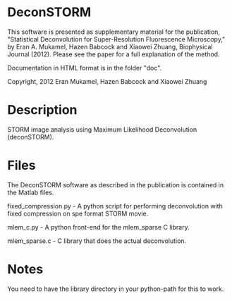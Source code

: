 # DeconSTORM #
This software is presented as supplementary material for the publication, "Statistical Deconvolution for Super-Resolution Fluorescence Microscopy," by Eran A. Mukamel, Hazen Babcock and Xiaowei Zhuang, Biophysical Journal (2012). Please see the paper for a full explanation of the method.

Documentation in HTML format is in the folder "doc".

Copyright, 2012
Eran Mukamel, Hazen Babcock and Xiaowei Zhuang

# Description #
STORM image analysis using Maximum Likelihood Deconvolution
(deconSTORM).

# Files #
The DeconSTORM software as described in the publication is contained in the Matlab files.

fixed_compression.py - A python script for performing deconvolution with fixed compression on spe format STORM movie.

mlem_c.py - A python front-end for the mlem_sparse C library.

mlem_sparse.c - C library that does the actual deconvolution.

# Notes #
You need to have the library directory in your python-path for
this to work.
